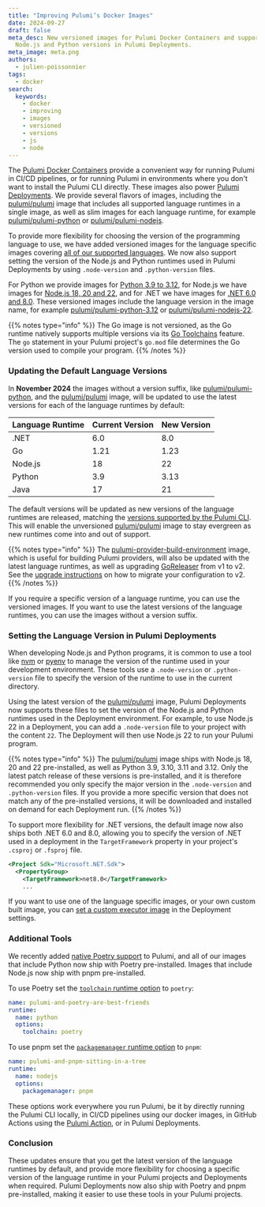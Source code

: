 ```yaml
---
title: "Improving Pulumi’s Docker Images"
date: 2024-09-27
draft: false
meta_desc: New versioned images for Pulumi Docker Containers and support for setting
  Node.js and Python versions in Pulumi Deployments.
meta_image: meta.png
authors:
  - julien-poissonnier
tags:
  - docker
search:
  keywords:
    - docker
    - improving
    - images
    - versioned
    - versions
    - js
    - node
---
```


The [Pulumi Docker Containers](https://github.com/pulumi/pulumi-docker-containers) provide a convenient way for running Pulumi in CI/CD pipelines, or for running Pulumi in environments where you don't want to install the Pulumi CLI directly. These images also power [Pulumi Deployments](/product/pulumi-deployments/). We provide several flavors of images, including the [pulumi/pulumi](https://hub.docker.com/r/pulumi/pulumi/tags) image that includes all supported language runtimes in a single image, as well as slim images for each language runtime, for example [pulumi/pulumi-python](https://hub.docker.com/r/pulumi/pulumi-python/tags) or [pulumi/pulumi-nodejs](https://hub.docker.com/r/pulumi/pulumi-nodejs/tags).

To provide more flexibility for choosing the version of the programming language to use, we have added versioned images for the language specific images covering [all of our supported languages](https://github.com/pulumi/pulumi?tab=readme-ov-file#languages). We now also support setting the version of the Node.js and Python runtimes used in Pulumi Deployments by using `.node-version` and `.python-version` files.

<!--more-->

For Python we provide images for [Python 3.9 to 3.12](https://hub.docker.com/u/pulumi?page=1&search=pulumi-python), for Node.js we have images for [Node.js 18, 20 and 22](https://hub.docker.com/u/pulumi?page=1&search=pulumi-nodejs), and for .NET we have images for [.NET 6.0 and 8.0](https://hub.docker.com/u/pulumi?page=1&search=pulumi-dotnet). These versioned images include the language version in the image name, for example [pulumi/pulumi-python-3.12](https://hub.docker.com/r/pulumi/pulumi-python-3.12/tags) or [pulumi/pulumi-nodejs-22](https://hub.docker.com/r/pulumi/pulumi-nodejs-22/tags).

{{% notes type="info" %}}
The Go image is not versioned, as the Go runtime natively supports multiple versions via its [Go Toolchains](https://go.dev/doc/toolchain) feature. The `go` statement in your Pulumi project's `go.mod` file determines the Go version used to compile your program.
{{% /notes %}}

### Updating the Default Language Versions

In **November 2024** the images without a version suffix, like [pulumi/pulumi-python](https://hub.docker.com/r/pulumi/pulumi-python/tags), and the [pulumi/pulumi](https://hub.docker.com/r/pulumi/pulumi) image, will be updated to use the latest versions for each of the language runtimes by default:

| Language Runtime | Current Version | New Version |
| ---------------- | --------------- | ----------- |
| .NET             | 6.0             | 8.0         |
| Go               | 1.21            | 1.23        |
| Node.js          | 18              | 22          |
| Python           | 3.9             | 3.13        |
| Java             | 17              | 21          |

The default versions will be updated as new versions of the language runtimes are released, matching the [versions supported by the Pulumi CLI](https://github.com/pulumi/pulumi?tab=readme-ov-file#languages).  This will enable the unversioned [pulumi/pulumi](https://hub.docker.com/r/pulumi/pulumi/tags) image to stay evergreen as new runtimes come into and out of support.

{{% notes type="info" %}}
The [pulumi-provider-build-environment](https://hub.docker.com/r/pulumi/pulumi-provider-build-environment/tags) image, which is useful for building Pulumi providers, will also be updated with the latest language runtimes, as well as upgrading [GoReleaser](https://github.com/goreleaser/goreleaser) from v1 to v2. See the [upgrade instructions](https://goreleaser.com/blog/goreleaser-v2/#upgrading) on how to migrate your configuration to v2.
{{% /notes %}}

If you require a specific version of a language runtime, you can use the versioned images. If you want to use the latest versions of the language runtimes, you can use the images without a version suffix.

### Setting the Language Version in Pulumi Deployments

When developing Node.js and Python programs, it is common to use a tool like [nvm](https://github.com/nvm-sh/nvm) or [pyenv](https://github.com/pyenv/pyenv) to manage the version of the runtime used in your development environment. These tools use a `.node-version` or `.python-version` file to specify the version of the runtime to use in the current directory.

Using the latest version of the [pulumi/pulumi](https://hub.docker.com/r/pulumi/pulumi/tags) image, Pulumi Deployments now supports these files to set the version of the Node.js and Python runtimes used in the Deployment environment. For example, to use Node.js 22 in a Deployment, you can add a `.node-version` file to your project with the content `22`. The Deployment will then use Node.js 22 to run your Pulumi program.

{{% notes type="info" %}}
The [pulumi/pulumi](https://hub.docker.com/r/pulumi/pulumi/tags) image ships with Node.js 18, 20 and 22 pre-installed, as well as Python 3.9, 3.10, 3.11 and 3.12. Only the latest patch release of these versions is pre-installed, and it is therefore recommended you only specify the major version in the `.node-version` and `.python-version` files. If you provide a more specific version that does not match any of the pre-installed versions, it will be downloaded and installed on demand for each Deployment run.
{{% /notes %}}

To support more flexibility for .NET versions, the default image now also ships both .NET 6.0 and 8.0, allowing you to specify the version of .NET used in a deployment in the `TargetFramework` property in your project's `.csproj` or `.fsproj` file.

```xml
﻿<Project Sdk="Microsoft.NET.Sdk">
  <PropertyGroup>
    <TargetFramework>net8.0</TargetFramework>
    ...
```

If you want to use one of the language specific images, or your own custom built image, you can [set a custom executor image](https://www.pulumi.com/docs/pulumi-cloud/deployments/reference/#customizing-the-deployment-environment) in the Deployment settings.

### Additional Tools

We recently added [native Poetry support](/blog/pulumi-loves-python/#native-support-for-poetry) to Pulumi, and all of our images that include Python now ship with Poetry pre-installed. Images that include Node.js now ship with pnpm pre-installed.

To use Poetry set the [`toolchain` runtime option](/docs/iac/concepts/projects/project-file/#runtime-options) to `poetry`:

```yaml
name: pulumi-and-poetry-are-best-friends
runtime:
  name: python
  options:
    toolchain: poetry
```

To use pnpm set the [`packagemanager` runtime option](/docs/iac/concepts/projects/project-file/#runtime-options) to `pnpm`:

```yaml
name: pulumi-and-pnpm-sitting-in-a-tree
runtime:
  name: nodejs
  options:
    packagemanager: pnpm
```

These options work everywhere you run Pulumi, be it by directly running the Pulumi CLI locally, in CI/CD pipelines using our docker images, in GitHub Actions using the [Pulumi Action](https://github.com/pulumi/actions), or in Pulumi Deployments.

### Conclusion

These updates ensure that you get the latest version of the language runtimes by default, and provide more flexibility for choosing a specific version of the language runtime in your Pulumi projects and Deployments when required. Pulumi Deployments now also ship with Poetry and pnpm pre-installed, making it easier to use these tools in your Pulumi projects.
